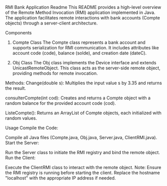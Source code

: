 RMI Bank Application Readme
This README provides a high-level overview of the Remote Method Invocation (RMI) application implemented in Java. The application facilitates remote interactions with bank accounts (Compte objects) through a server-client architecture.

Components
1. Compte Class
The Compte class represents a bank account and supports serialization for RMI communication. It includes attributes like account code (code), balance (solde), and creation date (dateC).

2. Obj Class
The Obj class implements the Device interface and extends UnicastRemoteObject. This class acts as the server-side remote object, providing methods for remote invocation.

Methods:
Change(double s): Multiplies the input value s by 3.35 and returns the result.

consulterCompte(int cod): Creates and returns a Compte object with a random balance for the provided account code (cod).

ListeCompte(): Returns an ArrayList of Compte objects, each initialized with random values.

Usage
Compile the Code:

Compile all Java files (Compte.java, Obj.java, Server.java, ClientRMI.java).
Start the Server:

Run the Server class to initiate the RMI registry and bind the remote object.
Run the Client:

Execute the ClientRMI class to interact with the remote object.
Note: Ensure the RMI registry is running before starting the client. Replace the hostname "localhost" with the appropriate IP address if needed.

